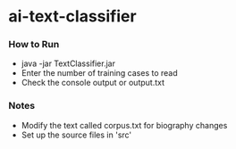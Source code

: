 ai-text-classifier
==================

### How to Run
 * java -jar TextClassifier.jar
 * Enter the number of training cases to read
 * Check the console output or output.txt

### Notes
 * Modify the text called corpus.txt for biography changes
 * Set up the source files in 'src'
